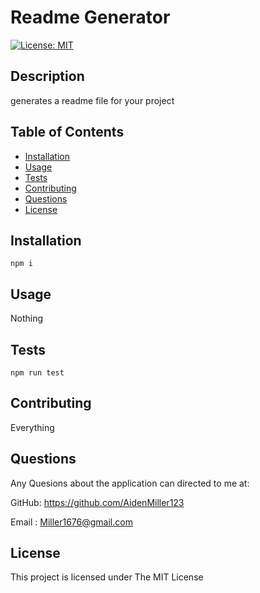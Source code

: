 #  Readme Generator

 [![License: MIT](https://img.shields.io/badge/License-MIT-yellow.svg)](https://opensource.org/licenses/MIT)


  ## Description
  
  generates a readme file for your project
  

  
  ## Table of Contents
  
  - [Installation](#installation)
  - [Usage](#usage)
  - [Tests](#tests)
  - [Contributing](#contributing)
  - [Questions](#questions)
  - [License](#license)
  
  ## Installation

  ```
  npm i 
  ```

  ## Usage

  
  Nothing


  ## Tests

  ```
  npm run test
  ```


  ## Contributing
  
  Everything
  
  ## Questions
  
  Any Quesions about the application can directed to me at:
  
  GitHub: https://github.com/AidenMiller123
  
  Email : Miller1676@gmail.com
  
  
  ## License
  
  This project is licensed under The MIT License
